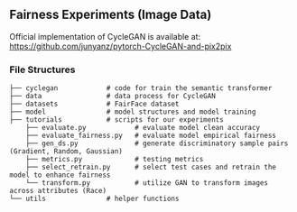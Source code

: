 ## Fairness Experiments (Image Data)

Official implementation of CycleGAN is available at: https://github.com/junyanz/pytorch-CycleGAN-and-pix2pix

### File Structures 
```shell
├── cyclegan            # code for train the semantic transformer
├── data                # data process for CycleGAN
├── datasets            # FairFace dataset
├── model               # model structures and model training
├── tutorials           # scripts for our experiments
    ├── evaluate.py            # evaluate model clean accuracy  
    ├── evaluate_fairness.py   # evaluate model empirical fairness
    ├── gen_ds.py              # generate discriminatory sample pairs (Gradient, Random, Gaussian)
    ├── metrics.py             # testing metrics  
    ├── select_retrain.py      # select test cases and retrain the model to enhance fairness
    └── transform.py           # utilize GAN to transform images across attributes (Race)   
└── utils               # helper functions
```
